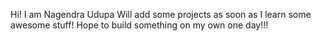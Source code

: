 Hi!
I am Nagendra Udupa
Will add some projects as soon as I learn some awesome stuff!
Hope to build something on my own one day!!!
